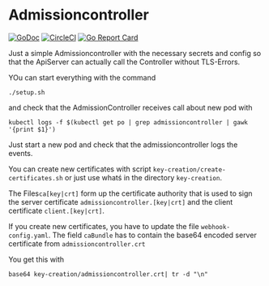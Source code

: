 # Admissioncontroller
[![GoDoc](https://godoc.org/github.com/christianwoehrle/admissioncontroller?status.svg)](https://godoc.org/github.com/christianwoehrle/iadmissioncontroller)
[![CircleCI](https://img.shields.io/circleci/project/github/christianwoehrle/admissioncontroller.png)](https://circleci.com/gh/christianwoehrle/admissioncontroller)
[![Go Report Card](https://goreportcard.com/badge/github.com/christianwoehrle/admissioncontroller)](https://goreportcard.com/report/github.com/christianwoehrle/admissioncontroller)



Just a simple Admissioncontroller with the necessary secrets and config so that the ApiServer can actually call the Controller without TLS-Errors.

YOu can start everything with the command 

```
./setup.sh
```

and check that the AdmissionController receives call about new pod with

```
kubectl logs -f $(kubectl get po | grep admissioncontroller | gawk '{print $1}')
```

Just start a new pod and check that the admissioncontroller logs the events.





You can create new certificates with script ```key-creation/create-certificates.sh``` or just use whatś in the directory ```key-creation```.

The Files```ca[key|crt]``` form up the certificate authority that is used to sign the server certificate ```admissioncontroller.[key|crt]``` and the client certificate ```client.[key|crt]```.

If you create new certificates, you have to update the file ```webhook-config.yaml```.
The field ```caBundle``` has to contain the base64 encoded server certificate from ```admissioncontroller.crt```

You get this with 
```
base64 key-creation/admissioncontroller.crt| tr -d "\n"
```

